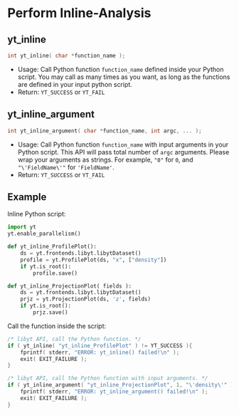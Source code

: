 # Perform Inline-Analysis
## yt\_inline
```cpp
int yt_inline( char *function_name );
```
- Usage: Call Python function `function_name` defined inside your Python script. You may call as many times as you want, as long as the functions are defined in your input python script.
- Return: `YT_SUCCESS` or `YT_FAIL`

## yt\_inline\_argument
```cpp
int yt_inline_argument( char *function_name, int argc, ... );
```
- Usage: Call Python function `function_name` with input arguments in your Python script. This API will pass total number of `argc` arguments. Please wrap your arguments as strings. For example, `"0"` for `0`, and `"\'FieldName\'"` for `'FieldName'`.
- Return: `YT_SUCCESS` or `YT_FAIL`

## Example
Inline Python script:
```python
import yt
yt.enable_parallelism()

def yt_inline_ProfilePlot():  
    ds = yt.frontends.libyt.libytDataset()  
    profile = yt.ProfilePlot(ds, "x", ["density"])  
    if yt.is_root():  
        profile.save()

def yt_inline_ProjectionPlot( fields ):  
    ds = yt.frontends.libyt.libytDataset()
    prjz = yt.ProjectionPlot(ds, 'z', fields)  
    if yt.is_root():
        prjz.save()
```

Call the function inside the script:
```cpp
/* libyt API, call the Python function. */
if ( yt_inline( "yt_inline_ProfilePlot" ) != YT_SUCCESS ){  
    fprintf( stderr, "ERROR: yt_inline() failed!\n" );
    exit( EXIT_FAILURE );  
}

/* libyt API, call the Python function with input arguments. */
if ( yt_inline_argument( "yt_inline_ProjectionPlot", 1, "\'density\'" ) != YT_SUCCESS ){
    fprintf( stderr, "ERROR: yt_inline_argument() failed!\n" );  
    exit( EXIT_FAILURE );  
}
```
